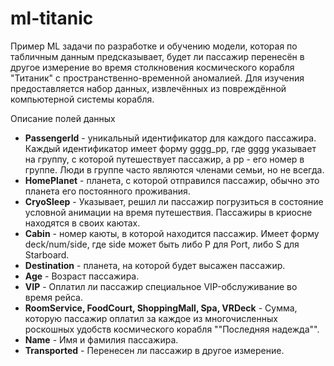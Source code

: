 # ml-titanic

<div>
<p>Пример ML задачи по разработке и обучению модели, которая по табличным данным предсказывает, будет ли пассажир перенесён в другое измерение во время столкновения космического корабля "Титаник" с пространственно-временной аномалией. Для изучения предоставляется набор данных, извлечённых из повреждённой компьютерной системы корабля.</p>

<p>Описание полей данных</p>
<ul>
<li><b>PassengerId</b> - уникальный идентификатор для каждого пассажира. Каждый идентификатор имеет форму gggg_pp, где gggg указывает на группу, с которой путешествует пассажир, а pp - его номер в группе. Люди в группе часто являются членами семьи, но не всегда.</li>
<li><b>HomePlanet</b> - планета, с которой отправился пассажир, обычно это планета его постоянного проживания.</li>
<li><b>CryoSleep</b> - Указывает, решил ли пассажир погрузиться в состояние условной анимации на время путешествия. Пассажиры в криосне находятся в своих каютах.</li>
<li><b>Cabin</b> - номер каюты, в которой находится пассажир. Имеет форму deck/num/side, где side может быть либо P для Port, либо S для Starboard.</li>
<li><b>Destination</b> - планета, на которой будет высажен пассажир.</li>
<li><b>Age</b> - Возраст пассажира.</li>
<li><b>VIP</b> - Оплатил ли пассажир специальное VIP-обслуживание во время рейса.</li>
<li><b>RoomService, FoodCourt, ShoppingMall, Spa, VRDeck</b> - Сумма, которую пассажир оплатил за каждое из многочисленных роскошных удобств космического корабля ""Последняя надежда"".</li>
<li><b>Name</b> - Имя и фамилия пассажира.</li>
<li><b>Transported</b> - Перенесен ли пассажир в другое измерение.</li>
</ul>
</div>
